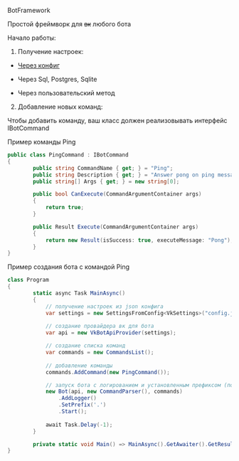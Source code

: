 BotFramework

Простой фреймворк для ~~вк~~ любого бота

Начало работы:

1. Получение настроек:

* [Через конфиг](https://github.com/TEF-Dev/BotFramework/blob/master/SettingsFromConfig.md)

* Через Sql, Postgres, Sqlite

* Через пользовательский метод

2. Добавление новых команд:

Чтобы добавить команду, ваш класс должен реализовывать интерфейс IBotCommand

Пример команды Ping
```csharp
public class PingCommand : IBotCommand
{
        public string CommandName { get; } = "Ping";
        public string Description { get; } = "Answer pong on ping message";
        public string[] Args { get; } = new string[0];

        public bool CanExecute(CommandArgumentContainer args)
        {
            return true;
        }

        public Result Execute(CommandArgumentContainer args)
        {
            return new Result(isSuccess: true, executeMessage: "Pong");
        }
}
```

Пример создания бота с командой Ping

```csharp
class Program
{
        static async Task MainAsync()
        {
            // получение настроек из json конфига
            var settings = new SettingsFromConfig<VkSettings>("config.json");
            
            // создание провайдера вк для бота
            var api = new VkBotApiProvider(settings);

            // создание списка команд
            var commands = new CommandsList();
            
            // добавление команды
            commands.AddCommand(new PingCommand());

            // запуск бота с логированием и установленным префиксом (по умолчанию !)
            new Bot(api, new CommandParser(), commands)
                .AddLogger()
                .SetPrefix('.')
                .Start();
                
            await Task.Delay(-1);
        }

        private static void Main() => MainAsync().GetAwaiter().GetResult();
}
```
